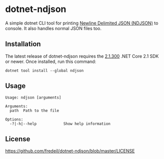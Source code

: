 # dotnet-ndjson

A simple dotnet CLI tool for printing [Newline Delimited JSON (NDJSON)](http://ndjson.org/) to console. It also handles normal JSON files too.

## Installation

The latest release of dotnet-ndjson requires the [2.1.300](https://www.microsoft.com/net/download/dotnet-core/sdk-2.1.300) .NET Core 2.1 SDK or newer.
Once installed, run this command:

```
dotnet tool install --global ndjson
```

## Usage

```
Usage: ndjson [arguments]

Arguments:
  path  Path to the file

Options:
  -?|-h|--help            Show help information
```
## License

https://github.com/fredeil/dotnet-ndjson/blob/master/LICENSE

